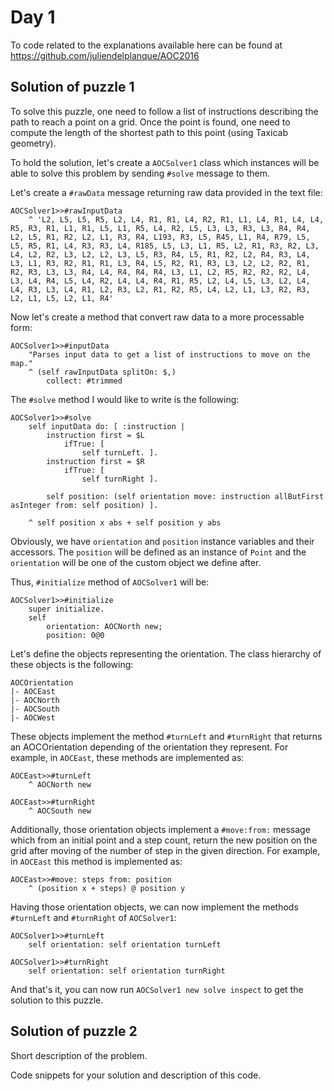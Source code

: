 # Day 1
To code related to the explanations available here can be found at https://github.com/juliendelplanque/AOC2016

## Solution of puzzle 1
To solve this puzzle, one need to follow a list of instructions describing the path to reach a point on a grid. Once the point is found, one need to compute the length of the shortest path to this point (using Taxicab geometry).

To hold the solution, let's create a `AOCSolver1` class which instances will be able to solve this problem by sending `#solve` message to them.

Let's create a `#rawData` message returning raw data provided in the text file:
```
AOCSolver1>>#rawInputData
	^ 'L2, L5, L5, R5, L2, L4, R1, R1, L4, R2, R1, L1, L4, R1, L4, L4, R5, R3, R1, L1, R1, L5, L1, R5, L4, R2, L5, L3, L3, R3, L3, R4, R4, L2, L5, R1, R2, L2, L1, R3, R4, L193, R3, L5, R45, L1, R4, R79, L5, L5, R5, R1, L4, R3, R3, L4, R185, L5, L3, L1, R5, L2, R1, R3, R2, L3, L4, L2, R2, L3, L2, L2, L3, L5, R3, R4, L5, R1, R2, L2, R4, R3, L4, L3, L1, R3, R2, R1, R1, L3, R4, L5, R2, R1, R3, L3, L2, L2, R2, R1, R2, R3, L3, L3, R4, L4, R4, R4, R4, L3, L1, L2, R5, R2, R2, R2, L4, L3, L4, R4, L5, L4, R2, L4, L4, R4, R1, R5, L2, L4, L5, L3, L2, L4, L4, R3, L3, L4, R1, L2, R3, L2, R1, R2, R5, L4, L2, L1, L3, R2, R3, L2, L1, L5, L2, L1, R4'
```

Now let's create a method that convert raw data to a more processable form:
```
AOCSolver1>>#inputData
	"Parses input data to get a list of instructions to move on the map."
	^ (self rawInputData splitOn: $,)
		collect: #trimmed
```

The `#solve` method I would like to write is the following:
```
AOCSolver1>>#solve
	self inputData do: [ :instruction |
		instruction first = $L
			ifTrue: [ 
				self turnLeft. ].
		instruction first = $R
			ifTrue: [ 
				self turnRight ].
			
		self position: (self orientation move: instruction allButFirst asInteger from: self position) ].
	
	^ self position x abs + self position y abs
```

Obviously, we have `orientation` and `position` instance variables and their accessors. The `position` will be defined as an instance of `Point` and the `orientation` will be one of the custom object we define after.

Thus, `#initialize` method of `AOCSolver1` will be:
```
AOCSolver1>>#initialize
	super initialize.
	self
		orientation: AOCNorth new;
		position: 0@0
```

Let's define the objects representing the orientation. The class hierarchy of these objects is the following:
```
AOCOrientation
|- AOCEast
|- AOCNorth
|- AOCSouth
|- AOCWest
```

These objects implement the method `#turnLeft` and `#turnRight` that returns an AOCOrientation depending of the orientation they represent. For example, in `AOCEast`, these methods are implemented as:
```
AOCEast>>#turnLeft
	^ AOCNorth new
```

```
AOCEast>>#turnRight
	^ AOCSouth new
```

Additionally, those orientation objects implement a `#move:from:` message which from an initial point and a step count, return the new position on the grid after moving of the number of step in the given direction. For example, in `AOCEast` this method is implemented as:
```
AOCEast>>#move: steps from: position
	^ (position x + steps) @ position y
```

Having those orientation objects, we can now implement the methods `#turnLeft` and `#turnRight` of `AOCSolver1`:
```
AOCSolver1>>#turnLeft
	self orientation: self orientation turnLeft
```

```
AOCSolver1>>#turnRight
	self orientation: self orientation turnRight
```

And that's it, you can now run `AOCSolver1 new solve inspect` to get the solution to this puzzle.

## Solution of puzzle 2
Short description of the problem.

Code snippets for your solution and description of this code.

